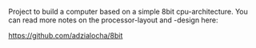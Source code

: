 Project to build a computer based on a simple 8bit cpu-architecture. You can read more notes on the processor-layout and -design here:

https://github.com/adzialocha/8bit
